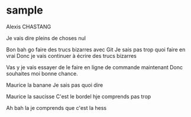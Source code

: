 # sample
Alexis CHASTANG

Je vais dire pleins de choses nul


Bon bah go faire des trucs bizarres avec Git
Je sais pas trop quoi faire en vrai
Donc je vais continuer à écrire des trucs bizarres

Vas y je vais essayer de le faire en ligne de commande maintenant
Donc souhaites moi bonne chance.

Maurice la banane
Je sais pas quoi dire



Maurice la saucisse
C'est le bordel hje comprends pas trop



Ah bah la je comprends que c'est la hess
